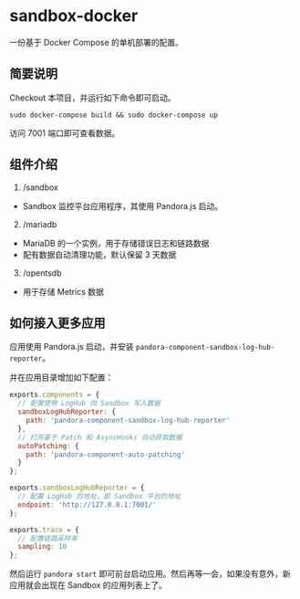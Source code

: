 # sandbox-docker

一份基于 Docker Compose 的单机部署的配置。

## 简要说明

Checkout 本项目，并运行如下命令即可启动。

```shell
sudo docker-compose build && sudo docker-compose up
```

访问 7001 端口即可查看数据。

## 组件介绍

1. /sandbox
  * Sandbox 监控平台应用程序，其使用 Pandora.js 启动。
2. /mariadb
  * MariaDB 的一个实例，用于存储错误日志和链路数据
  * 配有数据自动清理功能，默认保留 3 天数据
3. /opentsdb
  * 用于存储 Metrics 数据

## 如何接入更多应用

应用使用 Pandora.js 启动，并安装 `pandora-component-sandbox-log-hub-reporter`。

并在应用目录增加如下配置：

```javascript
exports.components = {
  // 配置使用 LogHub 向 Sandbox 写入数据
  sandboxLogHubReporter: {
    path: 'pandora-component-sandbox-log-hub-reporter'
  },
  // 打开基于 Patch 和 AsyncHooks 自动获取数据
  autoPatching: {
    path: 'pandora-component-auto-patching'
  }
};

exports.sandboxLogHubReporter = {
  // 配置 LogHub 的地址，即 Sandbox 平台的地址
  endpoint: 'http://127.0.0.1:7001/'
};

exports.trace = {
  // 配置链路采样率
  sampling: 10
};
```

然后运行 `pandora start` 即可前台启动应用。然后再等一会，如果没有意外，新应用就会出现在 Sandbox 的应用列表上了。

